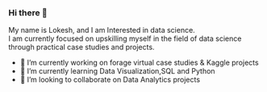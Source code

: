 ### Hi there 👋

My name is Lokesh, and I am Interested in data science. </br>I am currently focused on upskilling myself in the field of data science through practical case studies and projects.

- 🔭 I’m currently working on forage virtual case studies & Kaggle projects
- 🌱 I’m currently learning Data Visualization,SQL and Python 
- 👯 I’m looking to collaborate on Data Analytics projects


